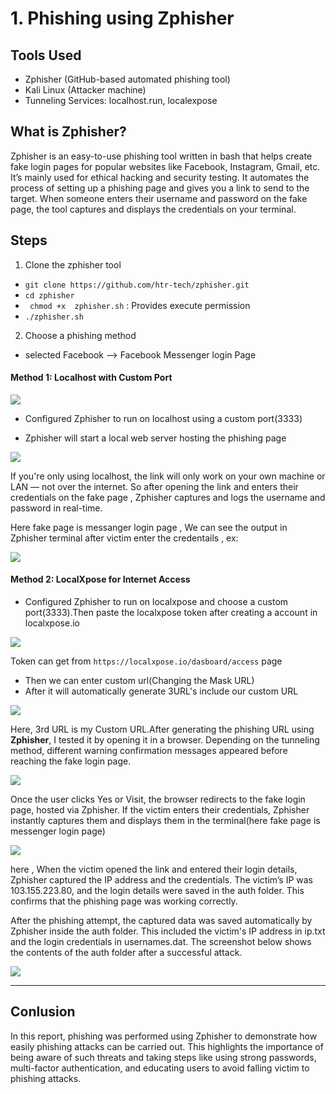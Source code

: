 # 1.  Phishing using Zphisher

## Tools Used

- Zphisher (GitHub-based automated phishing tool)
- Kali Linux (Attacker machine)
- Tunneling Services: localhost.run, localexpose

## What is Zphisher?

Zphisher is an easy-to-use phishing tool written in bash that helps create fake login pages for popular websites like Facebook, Instagram, Gmail, etc. It’s mainly used for ethical hacking and security testing. It automates the process of setting up a phishing page and gives you a link to send to the target. When someone enters their username and password on the fake page, the tool captures and displays the credentials on your terminal.

## Steps

1. Clone the zphisher tool
- ``git clone https://github.com/htr-tech/zphisher.git``
-   ``cd zphisher``
-   `` chmod +x  zphisher.sh`` : Provides execute permission
-  ``./zphisher.sh``

2. Choose a phishing method 
- selected Facebook -->  Facebook Messenger login Page

#### Method 1: Localhost with Custom Port
![](https://github.com/deepthiii33/sapienceintern/blob/main/task4/screenshots/Zphisher_Setup.jpg)

- Configured Zphisher to run on localhost using a custom port(3333)


- Zphisher will start a local web server hosting the phishing page
  
![](https://github.com/deepthiii33/sapienceintern/blob/main/task4/screenshots/localhost.png)

If you're only using localhost, the link will only work on your own machine or LAN — not over the internet.
So after  opening the link and enters their credentials on the fake page , Zphisher captures and logs the username and password in real-time.

Here fake page is messanger login page , We can see the output in Zphisher terminal after victim enter the credentails , ex:

![](https://github.com/deepthiii33/sapienceintern/blob/main/task4/screenshots/output.png)

#### Method 2: LocalXpose for Internet Access

- Configured Zphisher to run on localxpose and choose a custom port(3333).Then paste the localxpose token after creating a account in localxpose.io

![](https://github.com/deepthiii33/sapienceintern/blob/main/task4/screenshots/localxpose.png)

Token can get from  ``https://localxpose.io/dasboard/access`` page

- Then we can enter custom url(Changing the Mask URL)
- After it will automatically generate 3URL's include our custom URL

 ![](https://github.com/deepthiii33/sapienceintern/blob/main/task4/screenshots/fake_url's.png)

Here, 3rd URL is my Custom URL.After generating the phishing URL using **Zphisher**, I tested it by opening it in a browser. Depending on the tunneling method, different warning confirmation messages appeared before reaching the fake login page.

![](https://github.com/deepthiii33/sapienceintern/blob/main/task4/screenshots/localxpose_confirm_page.png)

Once the user clicks Yes or Visit, the browser redirects to the fake login page, hosted via Zphisher. If the victim enters their credentials, Zphisher instantly captures them and displays them in the terminal(here fake page is messenger login page)

![](https://github.com/deepthiii33/sapienceintern/blob/main/task4/screenshots/localxpose_output.png)

here , When the victim opened the link and entered their login details, Zphisher captured the IP address and the credentials. The victim’s IP was 103.155.223.80, and the login details were saved in the auth folder. This confirms that the phishing page was working correctly.


After the phishing attempt, the captured data was saved automatically by Zphisher inside the auth folder. This included the victim's IP address in ip.txt and the login credentials in usernames.dat. The screenshot below shows the contents of the auth folder after a successful attack.

![](https://github.com/deepthiii33/sapienceintern/blob/main/task4/screenshots/zphisher_auth_folder.png)

----
## Conlusion

In this report, phishing was performed using Zphisher to demonstrate how easily phishing attacks can be carried out. This highlights the importance of being aware of such threats and taking steps like using strong passwords, multi-factor authentication, and educating users to avoid falling victim to phishing attacks.



